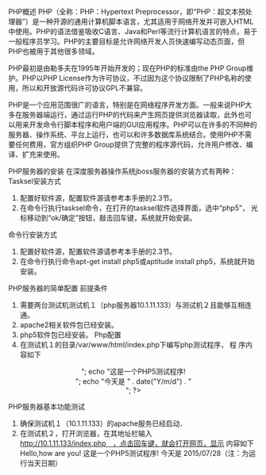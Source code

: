 
PHP概述
PHP（全称：PHP：Hypertext Preprocessor，即“PHP：超文本预处理器”）是一种开源的通用计算机脚本语言，尤其适用于网络开发并可嵌入HTML中使用。PHP的语法借鉴吸收C语言、Java和Perl等流行计算机语言的特点，易于一般程序员学习。PHP的主要目标是允许网络开发人员快速编写动态页面，但PHP也被用于其他很多领域。
 
PHP最初是由勒多夫在1995年开始开发的；现在PHP的标准由the PHP Group维护。PHP以PHP License作为许可协议，不过因为这个协议限制了PHP名称的使用，所以和开放源代码许可协议GPL不兼容。
 
PHP是一个应用范围很广的语言，特别是在网络程序开发方面。一般来说PHP大多在服务器端运行，通过运行PHP的代码来产生网页提供浏览器读取，此外也可以用来开发命令行脚本程序和用户端的GUI应用程序。PHP可以在许多的不同种的服务器、操作系统、平台上运行，也可以和许多数据库系统结合。使用PHP不需要任何费用，官方组织PHP Group提供了完整的程序源代码，允许用户修改、编译、扩充来使用。
 
PHP服务器的安装
在深度服务器操作系统jboss服务器的安装方式有两种：
Tasksel安装方式
1. 配置好软件源，配置软件源请参考本手册的2.3节。
2. 在命令行执行tasksel命令，在打开的tasksel软件选择界面，选中“php5”，	光标移动到“ok/确定”按钮，敲击回车键，系统就开始安装。
 
命令行安装方式
1. 配置好软件源，配置软件源请参考本手册的2.3节。
2. 在命令行执行命令apt-get install php5或aptitude 	install php5，系统就开始安装。
 
PHP服务器的简单配置
前提条件
1. 需要两台测试机测试机１（php服务器10.1.11.133）与测试机２且能够互相连	通。
2. apache2相关软件包已经安装。
3. php5软件包已经安装。
Php配置
4. 在测试机１的目录/var/www/html/index.php下编写php测试程序，	程	序内容如下
<!DOCTYPE html>
<html>
<body>
 
<center>
<?php
echo "Hello,how are you!<br>";
echo "这是一个PHP5测试程序!<br>";
echo "今天是 " . date("Y/m/d") . "<br>";
?>
</center>
 
<body>
<html>
 
 
PHP服务器基本功能测试
1. 确保测试机１（10.1.11.133）的apache服务已经启动．
2. 在测试机２，打开浏览器，在其地址栏输入
　http://10.1.11.133/index.php　，点击回车键，就会打开网页，显示	内容如下
Hello,how are you!
这是一个PHP5测试程序!
今天是 2015/07/28（注：为运行当天日期）
 
